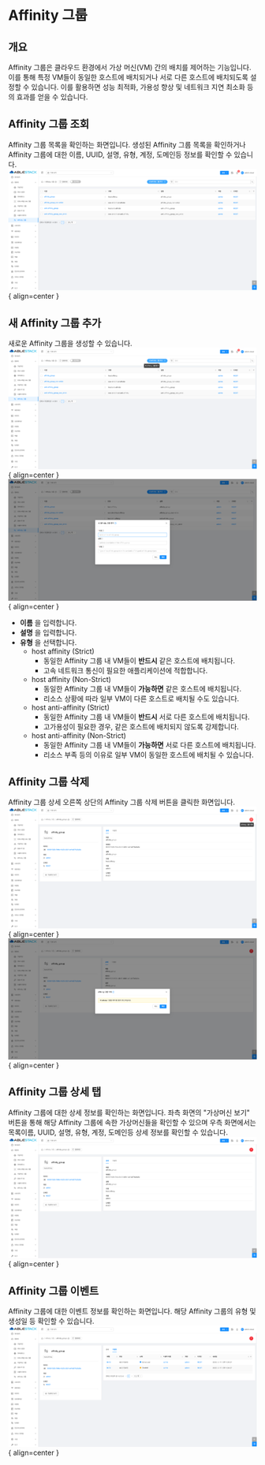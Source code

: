 
# Affinity 그룹

## 개요
Affinity 그룹은 클라우드 환경에서 가상 머신(VM) 간의 배치를 제어하는 기능입니다. 이를 통해 특정 VM들이 동일한 호스트에 배치되거나 서로 다른 호스트에 배치되도록 설정할 수 있습니다. 이를 활용하면 성능 최적화, 가용성 향상 및 네트워크 지연 최소화 등의 효과를 얻을 수 있습니다.

## Affinity 그룹 조회
Affinity 그룹 목록을 확인하는 화면입니다. 생성된 Affinity 그룹 목록을 확인하거나 Affinity 그룹에 대한 이름, UUID, 설명, 유형, 계정, 도메인등 정보를 확인할 수 있습니다.
![Affinity 그룹 목록 조회](../../assets/images/admin-guide/mold/compute/affinity-group/mold-admin-guide-compute-affinity-group-1.png){ align=center }

## 새 Affinity 그룹 추가
새로운 Affinity 그룹을 생성할 수 있습니다.
![Affinity 그룹 만들기](../../assets/images/admin-guide/mold/compute/affinity-group/mold-admin-guide-compute-affinity-group-2.png){ align=center }
![Affinity 그룹 만들기](../../assets/images/admin-guide/mold/compute/affinity-group/mold-admin-guide-compute-affinity-group-3.png){ align=center }

  - **이름** 을 입력합니다.
  - **설명** 을 입력합니다.
  - **유형** 을 선택합니다.
    - host affinity (Strict)
        - 동일한 Affinity 그룹 내 VM들이 **반드시** 같은 호스트에 배치됩니다.
        - 고속 네트워크 통신이 필요한 애플리케이션에 적합합니다.
    - host affinity (Non-Strict)
        - 동일한 Affinity 그룹 내 VM들이 **가능하면** 같은 호스트에 배치됩니다.
        - 리소스 상황에 따라 일부 VM이 다른 호스트로 배치될 수도 있습니다.
    - host anti-affinity (Strict)
        - 동일한 Affinity 그룹 내 VM들이 **반드시** 서로 다른 호스트에 배치됩니다.
        - 고가용성이 필요한 경우, 같은 호스트에 배치되지 않도록 강제합니다.
    - host anti-affinity (Non-Strict)
        - 동일한 Affinity 그룹 내 VM들이 **가능하면** 서로 다른 호스트에 배치됩니다.
        - 리소스 부족 등의 이유로 일부 VM이 동일한 호스트에 배치될 수 있습니다.

## Affinity 그룹 삭제
Affinity 그룹 상세 오른쪽 상단의 Affinity 그룹 삭제 버튼을 클릭한 화면입니다.
![Affinity 그룹 삭제](../../assets/images/admin-guide/mold/compute/affinity-group/mold-admin-guide-compute-affinity-group-4.png){ align=center }
![Affinity 그룹 삭제](../../assets/images/admin-guide/mold/compute/affinity-group/mold-admin-guide-compute-affinity-group-5.png){ align=center }

## Affinity 그룹 상세 탭
Affinity 그룹에 대한 상세 정보를 확인하는 화면입니다. 좌측 화면의 "가상머신 보기" 버튼을 통해 해당 Affinity 그룹에 속한 가상머신들을 확인할 수 있으며 우측 화면에서는 목록이름, UUID, 설명, 유형, 계정, 도메인등 상세 정보를 확인할 수 있습니다.
![Affinity 그룹 상세 정보](../../assets/images/admin-guide/mold/compute/affinity-group/mold-admin-guide-compute-affinity-group-6.png){ align=center }

## Affinity 그룹 이벤트
Affinity 그룹에 대한 이벤트 정보를 확인하는 화면입니다. 해당 Affinity 그룹의 유형 및 생성일 등 확인할 수 있습니다.
![Affinity 그룹 이벤트](../../assets/images/admin-guide/mold/compute/affinity-group/mold-admin-guide-compute-affinity-group-7.png){ align=center }

